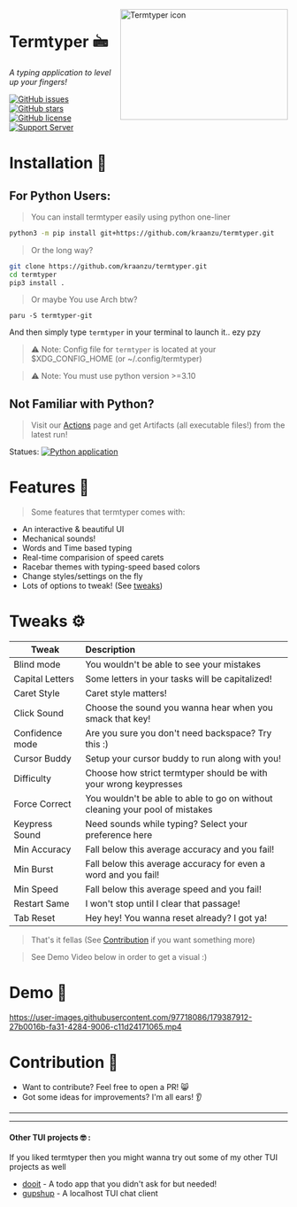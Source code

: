 <img src="https://user-images.githubusercontent.com/97718086/177029838-49fc77c2-6dc4-4d62-ab6b-1d830c7260b5.png" align="right" alt="Termtyper icon" width="303" height="200">

# Termtyper 🖮

_A typing application to level up your fingers!_

[![GitHub issues](https://img.shields.io/github/issues/kraanzu/termtyper?color=red&style=for-the-badge)](https://github.com/kraanzu/termtyper/issues)
[![GitHub stars](https://img.shields.io/github/stars/kraanzu/termtyper?color=green&style=for-the-badge)](https://github.com/kraanzu/termtyper/stargazers)
[![GitHub license](https://img.shields.io/github/license/kraanzu/termtyper?color=yellow&style=for-the-badge)](https://github.com/kraanzu/termtyper/blob/main/LICENSE)
[![Support Server](https://img.shields.io/discord/989186205025464390.svg?label=Discord&logo=Discord&colorB=7289da&style=for-the-badge)](https://discord.gg/WA2ER9MBWa)

# Installation 🔨

## For Python Users:

> You can install termtyper easily using python one-liner

```bash
python3 -m pip install git+https://github.com/kraanzu/termtyper.git
```

> Or the long way?

```bash
git clone https://github.com/kraanzu/termtyper.git
cd termtyper
pip3 install .
```

> Or maybe You use Arch btw?

```
paru -S termtyper-git
```

And then simply type `termtyper` in your terminal to launch it.. ezy pzy

> ⚠️ Note: Config file for `termtyper` is located at your $XDG_CONFIG_HOME (or ~/.config/termtyper)

> ⚠️ Note: You must use python version >=3.10

## Not Familiar with Python?

> Visit our [Actions](https://github.com/kraanzu/termtyper/actions/workflows/app.yml) page and get Artifacts (all executable files!) from the latest run!

Statues: [![Python application](https://github.com/kraanzu/termtyper/actions/workflows/app.yml/badge.svg)](https://github.com/kraanzu/termtyper/actions/workflows/app.yml)

# Features 🌟

> Some features that termtyper comes with:

- An interactive & beautiful UI
- Mechanical sounds!
- Words and Time based typing
- Real-time comparision of speed carets
- Racebar themes with typing-speed based colors
- Change styles/settings on the fly
- Lots of options to tweak! (See [tweaks](https://github.com/kraanzu/termtyper#tweaks-gear))

# Tweaks :gear:

| Tweak           | Description                                                                  |
| --------------- | :--------------------------------------------------------------------------- |
| Blind mode      | You wouldn't be able to see your mistakes                                    |
| Capital Letters | Some letters in your tasks will be capitalized!                              |
| Caret Style     | Caret style matters!                                                         |
| Click Sound     | Choose the sound you wanna hear when you smack that key!                     |
| Confidence mode | Are you sure you don't need backspace? Try this :)                           |
| Cursor Buddy    | Setup your cursor buddy to run along with you!                               |
| Difficulty      | Choose how strict termtyper should be with your wrong keypresses             |
| Force Correct   | You wouldn't be able to able to go on without cleaning your pool of mistakes |
| Keypress Sound  | Need sounds while typing? Select your preference here                        |
| Min Accuracy    | Fall below this average accuracy and you fail!                               |
| Min Burst       | Fall below this average accuracy for even a word and you fail!               |
| Min Speed       | Fall below this average speed and you fail!                                  |
| Restart Same    | I won't stop until I clear that passage!                                     |
| Tab Reset       | Hey hey! You wanna reset already? I got ya!                                  |

> That's it fellas (See [Contribution](https://github.com/kraanzu/termtyper#contribution-) if you want something more)

> See Demo Video below in order to get a visual :)

# Demo 🎥

https://user-images.githubusercontent.com/97718086/179387912-27b0016b-fa31-4284-9006-c11d24171065.mp4



# Contribution 🤝

- Want to contribute? Feel free to open a PR! 😸
- Got some ideas for improvements? I'm all ears! 👂

---
---

#### Other TUI projects 🤓 :

If you liked termtyper then you might wanna try out some of my other TUI projects as well

- [dooit](https://github.com/kraanzu/dooit) - A todo app that you didn't ask for but needed!
- [gupshup](https://github.com/kraanzu/gupshup) - A localhost TUI chat client

